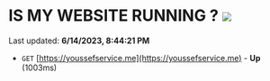 # IS MY WEBSITE RUNNING ? [![](https://img.shields.io/static/v1?label=Sponsor&message=%E2%9D%A4&logo=GitHub&color=%23fe8e86)](https://github.com/sponsors/<username>)

Last updated: **6/14/2023, 8:44:21 PM**

- `GET` [https://youssefservice.me](https://youssefservice.me) - **Up** (1003ms)
